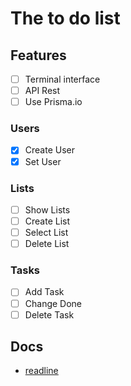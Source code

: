# The to do list

## Features

- [ ] Terminal interface
- [ ] API Rest
- [ ] Use Prisma.io

### Users

- [x] Create User
- [x] Set User

### Lists

- [ ] Show Lists
- [ ] Create List
- [ ] Select List
- [ ] Delete List

### Tasks

- [ ] Add Task
- [ ] Change Done
- [ ] Delete Task

## Docs

- [readline](https://nodejs.org/en/knowledge/command-line/how-to-prompt-for-command-line-input/)
